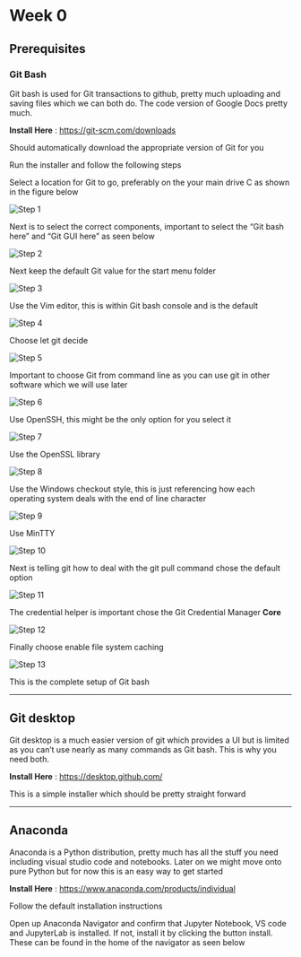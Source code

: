 # Week 0 
## Prerequisites 

### Git Bash 
Git bash is used for Git transactions to github, pretty much uploading and saving files which we can both do. The code version of Google Docs pretty much. 

**Install Here** : https://git-scm.com/downloads 

Should automatically download the appropriate version of Git for you 

Run the installer and follow the following steps

Select a location for Git to go, preferably on the your main drive C as shown in the figure below 

![Step 1](./Imgs/gitBash_0.PNG "Step 1") 

Next is to select the correct components, important to select the “Git bash here” and “Git GUI here” as seen below 

![Step 2](./Imgs/gitBash_1.PNG "Step 2") 

Next keep the default Git value for the start menu folder 

![Step 3](./Imgs/gitBash_2.PNG "Step 3") 

Use the Vim editor, this is within Git bash console and is the default 

![Step 4](./Imgs/gitBash_3.PNG "Step 4") 

Choose let git decide 

![Step 5](./Imgs/gitBash_4.PNG "Step 5") 

Important to choose Git from command line as you can use git in other software which we will use later

![Step 6](./Imgs/gitBash_5.PNG "Step 6") 

Use OpenSSH, this might be the only option for you select it

![Step 7](./Imgs/gitBash_6.PNG "Step 7") 

Use the OpenSSL library 

![Step 8](./Imgs/gitBash_7.PNG "Step 8") 

Use the Windows checkout style, this is just referencing how each operating system deals with the end of line character 

![Step 9](./Imgs/gitBash_8.PNG "Step 9") 

Use MinTTY 

![Step 10](./Imgs/gitBash_9.PNG "Step 10") 

Next is telling git how to deal with the git pull command chose the default option 

![Step 11](./Imgs/gitBash_10.PNG "Step 11") 

The credential helper is important chose the Git Credential Manager **Core**

![Step 12](./Imgs/gitBash_11.PNG "Step 12") 

Finally choose enable file system caching

![Step 13](./Imgs/gitBash_12.PNG "Step 13") 

This is the complete setup of Git bash 
___
## Git desktop 
Git desktop is a much easier version of git which provides a UI but is limited as you can’t use nearly as many commands as Git bash. This is why you need both.

**Install Here** : https://desktop.github.com/ 

This is a simple installer which should be pretty straight forward 

___ 
## Anaconda 
Anaconda is a Python distribution, pretty much has all the stuff you need including visual studio code and notebooks. Later on we might move onto pure Python but for now this is an easy way to get started 

**Install Here** : https://www.anaconda.com/products/individual  

Follow the default installation instructions 

Open up Anaconda Navigator and confirm that Jupyter Notebook, VS code and JupyterLab is installed. If not, install it by clicking the button install. These can be found in the home of the navigator as seen below 

